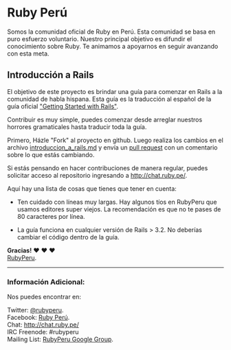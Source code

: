 Ruby Perú
=========

Somos la comunidad oficial de Ruby en Perú. Esta comunidad se basa en puro esfuerzo
voluntario. Nuestro principal objetivo es difundir el conocimiento sobre Ruby. Te
animamos a apoyarnos en seguir avanzando con esta meta.

Introducción a Rails
--------------------

El objetivo de este proyecto es brindar una guía para comenzar en Rails a la
comunidad de habla hispana. Esta guía es la traducción al español de la guía oficial
["Getting Started with Rails"](http://guides.rubyonrails.org/getting_started.html).

Contribuir es muy simple, puedes comenzar desde arreglar nuestros horrores
gramaticales hasta traducir toda la guía.

Primero, Házle "Fork" al proyecto en github. Luego realiza los cambios
en el archivo [introduccion_a_rails.md](introduccion_a_rails.md) y envía un
[pull request](https://github.com/rubyperu/rubyperu.github.com/wiki/Pull-Requests-en-Github)
con un comentario sobre lo que estás cambiando.

Si estás pensando en hacer contribuciones de manera regular, puedes solicitar
acceso al repositorio ingresando a <http://chat.ruby.pe/>.

Aquí hay una lista de cosas que tienes que tener en cuenta:

* Ten cuidado con líneas muy largas. Hay algunos tíos en RubyPeru que usamos
  editores super viejos. La recomendación es que no te pases de 80 caracteres
  por línea.

* La guía funciona en cualquier versión de Rails > 3.2. No deberías cambiar
  el código dentro de la guía.

**Gracias!**
:heart: :heart: :heart: <br />
[RubyPeru](https://github.com/rubyperu).

--------------------------------------------------------------------------------

### Información Adicional:

Nos puedes encontrar en:

Twitter: [@rubyperu](https://twitter.com/rubyperu). <br />
Facebook: [Ruby Perú](https://www.facebook.com/pages/Ruby-Perú/191872640917345). <br />
Chat: <http://chat.ruby.pe/> <br />
IRC Freenode: #rubyperu <br />
Mailing List: [RubyPeru Google Group](https://groups.google.com/forum/?fromgroups#!forum/rubyperu).
